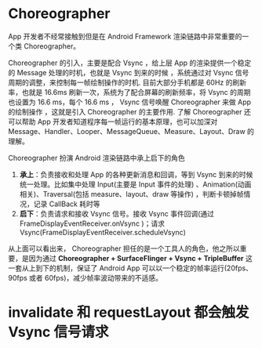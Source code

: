 # Choreographer

App 开发者不经常接触到但是在 Android Framework 渲染链路中非常重要的一个类 Choreographer。

Choreographer 的引入，主要是配合 Vsync ，给上层 App 的渲染提供一个稳定的 Message 处理的时机，也就是 Vsync 到来的时候 ，系统通过对 Vsync 信号周期的调整，来控制每一帧绘制操作的时机. 目前大部分手机都是 60Hz 的刷新率，也就是 16.6ms 刷新一次，系统为了配合屏幕的刷新频率，将 Vsync 的周期也设置为 16.6 ms，每个 16.6 ms ， Vsync 信号唤醒 Choreographer 来做 App 的绘制操作 ，这就是引入 Choreographer 的主要作用. 了解 Choreographer 还可以帮助 App 开发者知道程序每一帧运行的基本原理，也可以加深对 Message、Handler、Looper、MessageQueue、Measure、Layout、Draw 的理解。



Choreographer 扮演 Android 渲染链路中承上启下的角色

1. **承上**：负责接收和处理 App 的各种更新消息和回调，等到 Vsync 到来的时候统一处理。比如集中处理 Input(主要是 Input 事件的处理) 、Animation(动画相关)、Traversal(包括 measure、layout、draw 等操作) ，判断卡顿掉帧情况，记录 CallBack 耗时等
2. **启下**：负责请求和接收 Vsync 信号。接收 Vsync 事件回调(通过 FrameDisplayEventReceiver.onVsync )；请求 Vsync(FrameDisplayEventReceiver.scheduleVsync)

从上面可以看出来， Choreographer 担任的是一个工具人的角色，他之所以重要，是因为通过 **Choreographer + SurfaceFlinger + Vsync + TripleBuffer** 这一套从上到下的机制，保证了 Android App 可以以一个稳定的帧率运行(20fps、90fps 或者 60fps)，减少帧率波动带来的不适感。



# invalidate 和 requestLayout 都会触发 Vsync 信号请求